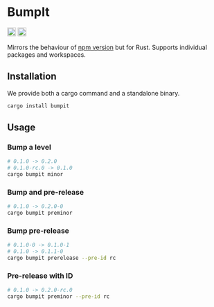# BumpIt

[<img alt="github" src="https://img.shields.io/badge/github-caido/bumpit-8da0cb?style=for-the-badge&labelColor=555555&logo=github" height="20">](https://github.com/caido/bumpit)
[<img alt="crates.io" src="https://img.shields.io/crates/v/async-buf-read?color=fc8d62&logo=rust&style=for-the-badge" height="20">](https://crates.io/crates/bumpit)

Mirrors the behaviour of [npm version](https://docs.npmjs.com/cli/v8/commands/npm-version) but for Rust.
Supports individual packages and workspaces.

## Installation

We provide both a cargo command and a standalone binary.

```sh
cargo install bumpit
```

## Usage

### Bump a level

```sh
# 0.1.0 -> 0.2.0
# 0.1.0-rc.0 -> 0.1.0
cargo bumpit minor
```

### Bump and pre-release

```sh
# 0.1.0 -> 0.2.0-0
cargo bumpit preminor
```

### Bump pre-release

```sh
# 0.1.0-0 -> 0.1.0-1
# 0.1.0 -> 0.1.1-0
cargo bumpit prerelease --pre-id rc
```

### Pre-release with ID

```sh
# 0.1.0 -> 0.2.0-rc.0
cargo bumpit preminor --pre-id rc
```
